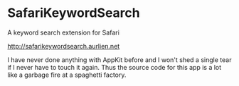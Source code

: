 # SafariKeywordSearch
A keyword search extension for Safari

<http://safarikeywordsearch.aurlien.net>

I have never done anything with AppKit before and I won't shed a single tear if I never have to touch it again. Thus the source code for this app is a lot like a garbage fire at a spaghetti factory.
